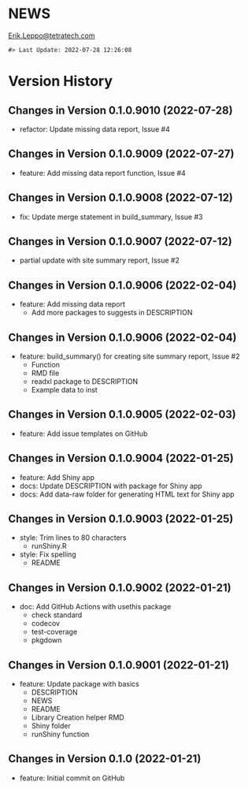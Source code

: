 NEWS
================
<Erik.Leppo@tetratech.com>

<!-- NEWS.md is generated from NEWS.Rmd. Please edit that file -->

    #> Last Update: 2022-07-28 12:26:08

# Version History

## Changes in Version 0.1.0.9010 (2022-07-28)

-   refactor: Update missing data report, Issue #4

## Changes in Version 0.1.0.9009 (2022-07-27)

-   feature: Add missing data report function, Issue #4

## Changes in Version 0.1.0.9008 (2022-07-12)

-   fix: Update merge statement in build_summary, Issue #3

## Changes in Version 0.1.0.9007 (2022-07-12)

-   partial update with site summary report, Issue #2

## Changes in Version 0.1.0.9006 (2022-02-04)

-   feature: Add missing data report
    -   Add more packages to suggests in DESCRIPTION

## Changes in Version 0.1.0.9006 (2022-02-04)

-   feature: build_summary() for creating site summary report, Issue #2
    -   Function
    -   RMD file
    -   readxl package to DESCRIPTION
    -   Example data to inst  

## Changes in Version 0.1.0.9005 (2022-02-03)

-   feature: Add issue templates on GitHub

## Changes in Version 0.1.0.9004 (2022-01-25)

-   feature: Add Shiny app
-   docs: Update DESCRIPTION with package for Shiny app
-   docs: Add data-raw folder for generating HTML text for Shiny app

## Changes in Version 0.1.0.9003 (2022-01-25)

-   style: Trim lines to 80 characters
    -   runShiny.R
-   style: Fix spelling
    -   README

## Changes in Version 0.1.0.9002 (2022-01-21)

-   doc: Add GitHub Actions with usethis package
    -   check standard
    -   codecov
    -   test-coverage
    -   pkgdown

## Changes in Version 0.1.0.9001 (2022-01-21)

-   feature: Update package with basics
    -   DESCRIPTION
    -   NEWS
    -   README
    -   Library Creation helper RMD
    -   Shiny folder
    -   runShiny function

## Changes in Version 0.1.0 (2022-01-21)

-   feature: Initial commit on GitHub

